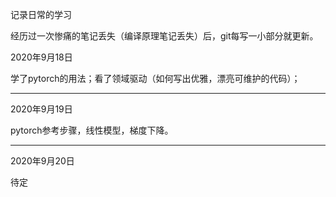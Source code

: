 记录日常的学习

经历过一次惨痛的笔记丢失（编译原理笔记丢失）后，git每写一小部分就更新。



2020年9月18日

学了pytorch的用法；看了领域驱动（如何写出优雅，漂亮可维护的代码）；

---

2020年9月19日

pytorch参考步骤，线性模型，梯度下降。

---

2020年9月20日

待定
